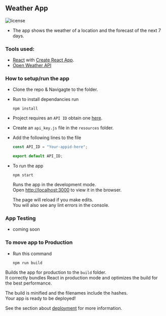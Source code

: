 ## Weather App
![license](https://img.shields.io/github/license/mashape/apistatus.svg)

* The app shows the weather of a location and the forecast of the next 7 days. 

### Tools used:

  * [React](https://reactjs.org/) with [Create React App](https://github.com/facebook/create-react-app).
  * [Open Weather API](https://openweathermap.org)

### How to setup/run the app
* Clone the repo & Navigagte to the folder.
* Run to install dependancies run
  ```
  npm install
  ```

* Project requires an `API ID` obtain one [here](https://openweathermap.org/).
* Create an `api_key.js` file in the `resources` folder.
* Add the following lines to the file
  ```javascript
  const API_ID = "Your-appid-here";

  export default API_ID;
  ```


* To run the app
  ```
  npm start
  ```

  Runs the app in the development mode.<br>
  Open [http://localhost:3000](http://localhost:3000) to view it in the browser.

  The page will reload if you make edits.<br>
  You will also see any lint errors in the console.

### App Testing
* coming soon


### To move app to Production
* Run this command
  ```
  npm run build
  ```

Builds the app for production to the `build` folder.<br>
It correctly bundles React in production mode and optimizes the build for the best performance.

The build is minified and the filenames include the hashes.<br>
Your app is ready to be deployed!

See the section about [deployment](https://facebook.github.io/create-react-app/docs/deployment) for more information.
